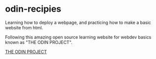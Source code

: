 # odin-recipies
Learning how to deploy a webpage, and practicing how to make a basic website from html. 

Following this amazing open source learning website for webdev basics known as "THE ODIN PROJECT".

<a href="https://www.theodinproject.com/about" alt="The website" target="_blank">THE ODIN PROJECT</a>

